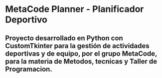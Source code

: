 # MetaCode Planner - Planificador Deportivo

Proyecto desarrollado en **Python** con **CustomTkinter** para la gestión de actividades deportivas y de equipo, por el grupo MetaCode, para la materia de Metodos, tecnicas y  Taller de Programacion.
---

